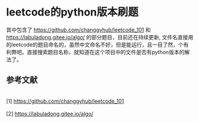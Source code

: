 
# leetcode的python版本刷题

其中包含了 https://github.com/changgyhub/leetcode_101 和 https://labuladong.gitee.io/algo/ 的部分题目，目前还在持续更新,
文件名直接用的leetcode的题目命名的，虽然中文命名不好，但是能运行，且一目了然，个有利弊吧。直接搜索题目名称，就知道在这个项目中的文件是否有python版本的解法了。

## 参考文献

<br>[1] https://github.com/changgyhub/leetcode_101</br>
<br>[2] https://labuladong.gitee.io/algo/</br>